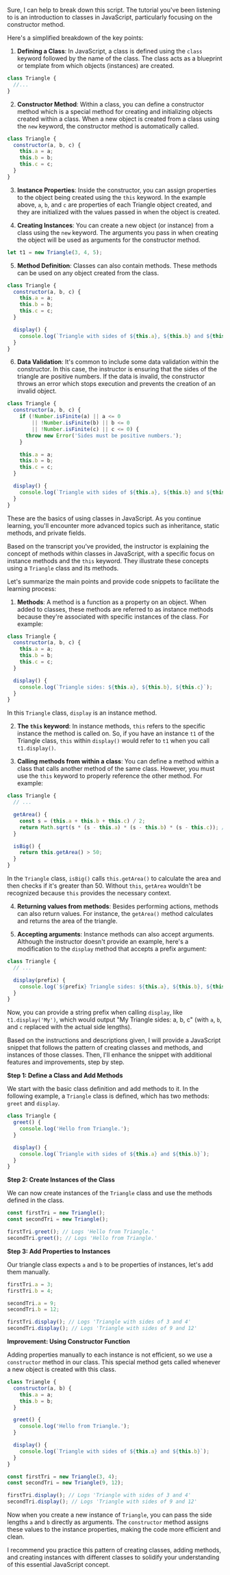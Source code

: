 Sure, I can help to break down this script. The tutorial you've been listening to is an introduction to classes in JavaScript, particularly focusing on the constructor method.

Here's a simplified breakdown of the key points:

1. **Defining a Class**: In JavaScript, a class is defined using the `class` keyword followed by the name of the class. The class acts as a blueprint or template from which objects (instances) are created.

```javascript
class Triangle {
  //...
}
```

2. **Constructor Method**: Within a class, you can define a constructor method which is a special method for creating and initializing objects created within a class. When a new object is created from a class using the `new` keyword, the constructor method is automatically called. 

```javascript
class Triangle {
  constructor(a, b, c) {
    this.a = a;
    this.b = b;
    this.c = c;
  }
}
```

3. **Instance Properties**: Inside the constructor, you can assign properties to the object being created using the `this` keyword. In the example above, `a`, `b`, and `c` are properties of each Triangle object created, and they are initialized with the values passed in when the object is created.

4. **Creating Instances**: You can create a new object (or instance) from a class using the `new` keyword. The arguments you pass in when creating the object will be used as arguments for the constructor method.

```javascript
let t1 = new Triangle(3, 4, 5);
```

5. **Method Definition**: Classes can also contain methods. These methods can be used on any object created from the class.

```javascript
class Triangle {
  constructor(a, b, c) {
    this.a = a;
    this.b = b;
    this.c = c;
  }

  display() {
    console.log(`Triangle with sides of ${this.a}, ${this.b} and ${this.c}`);
  }
}
```

6. **Data Validation**: It's common to include some data validation within the constructor. In this case, the instructor is ensuring that the sides of the triangle are positive numbers. If the data is invalid, the constructor throws an error which stops execution and prevents the creation of an invalid object.

```javascript
class Triangle {
  constructor(a, b, c) {
    if (!Number.isFinite(a) || a <= 0
        || !Number.isFinite(b) || b <= 0
        || !Number.isFinite(c) || c <= 0) {
      throw new Error('Sides must be positive numbers.');
    }

    this.a = a;
    this.b = b;
    this.c = c;
  }

  display() {
    console.log(`Triangle with sides of ${this.a}, ${this.b} and ${this.c}`);
  }
}
```

These are the basics of using classes in JavaScript. As you continue learning, you'll encounter more advanced topics such as inheritance, static methods, and private fields.

Based on the transcript you've provided, the instructor is explaining the concept of methods within classes in JavaScript, with a specific focus on instance methods and the `this` keyword. They illustrate these concepts using a `Triangle` class and its methods.

Let's summarize the main points and provide code snippets to facilitate the learning process:

1. **Methods**: A method is a function as a property on an object. When added to classes, these methods are referred to as instance methods because they're associated with specific instances of the class. For example:

```javascript
class Triangle {
  constructor(a, b, c) {
    this.a = a;
    this.b = b;
    this.c = c;
  }

  display() {
    console.log(`Triangle sides: ${this.a}, ${this.b}, ${this.c}`);
  }
}
```
In this `Triangle` class, `display` is an instance method.

2. **The `this` keyword**: In instance methods, `this` refers to the specific instance the method is called on. So, if you have an instance `t1` of the Triangle class, `this` within `display()` would refer to `t1` when you call `t1.display()`.

3. **Calling methods from within a class**: You can define a method within a class that calls another method of the same class. However, you must use the `this` keyword to properly reference the other method. For example:

```javascript
class Triangle {
  // ...

  getArea() {
    const s = (this.a + this.b + this.c) / 2;
    return Math.sqrt(s * (s - this.a) * (s - this.b) * (s - this.c)); // Heron's formula
  }

  isBig() {
    return this.getArea() > 50;
  }
}
```
In the `Triangle` class, `isBig()` calls `this.getArea()` to calculate the area and then checks if it's greater than 50. Without `this`, `getArea` wouldn't be recognized because `this` provides the necessary context.

4. **Returning values from methods**: Besides performing actions, methods can also return values. For instance, the `getArea()` method calculates and returns the area of the triangle.

5. **Accepting arguments**: Instance methods can also accept arguments. Although the instructor doesn't provide an example, here's a modification to the `display` method that accepts a prefix argument:

```javascript
class Triangle {
  // ...

  display(prefix) {
    console.log(`${prefix} Triangle sides: ${this.a}, ${this.b}, ${this.c}`);
  }
}
```
Now, you can provide a string prefix when calling `display`, like `t1.display('My')`, which would output "My Triangle sides: a, b, c" (with `a`, `b`, and `c` replaced with the actual side lengths).

Based on the instructions and descriptions given, I will provide a JavaScript snippet that follows the pattern of creating classes and methods, and instances of those classes. Then, I'll enhance the snippet with additional features and improvements, step by step.

**Step 1: Define a Class and Add Methods**

We start with the basic class definition and add methods to it. In the following example, a `Triangle` class is defined, which has two methods: `greet` and `display`.

```javascript
class Triangle {
  greet() {
    console.log('Hello from Triangle.');
  }

  display() {
    console.log(`Triangle with sides of ${this.a} and ${this.b}`);
  }
}
```

**Step 2: Create Instances of the Class**

We can now create instances of the `Triangle` class and use the methods defined in the class.

```javascript
const firstTri = new Triangle();
const secondTri = new Triangle();

firstTri.greet(); // Logs 'Hello from Triangle.'
secondTri.greet(); // Logs 'Hello from Triangle.'
```

**Step 3: Add Properties to Instances**

Our triangle class expects `a` and `b` to be properties of instances, let's add them manually.

```javascript
firstTri.a = 3;
firstTri.b = 4;

secondTri.a = 9;
secondTri.b = 12;

firstTri.display(); // Logs 'Triangle with sides of 3 and 4'
secondTri.display(); // Logs 'Triangle with sides of 9 and 12'
```

**Improvement: Using Constructor Function**

Adding properties manually to each instance is not efficient, so we use a `constructor` method in our class. This special method gets called whenever a new object is created with this class.

```javascript
class Triangle {
  constructor(a, b) {
    this.a = a;
    this.b = b;
  }

  greet() {
    console.log('Hello from Triangle.');
  }

  display() {
    console.log(`Triangle with sides of ${this.a} and ${this.b}`);
  }
}

const firstTri = new Triangle(3, 4);
const secondTri = new Triangle(9, 12);

firstTri.display(); // Logs 'Triangle with sides of 3 and 4'
secondTri.display(); // Logs 'Triangle with sides of 9 and 12'
```

Now when you create a new instance of `Triangle`, you can pass the side lengths `a` and `b` directly as arguments. The `constructor` method assigns these values to the instance properties, making the code more efficient and clean.

I recommend you practice this pattern of creating classes, adding methods, and creating instances with different classes to solidify your understanding of this essential JavaScript concept.


